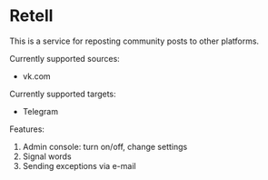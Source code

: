 # Retell
This is a service for reposting community posts to other platforms.

Currently supported sources:
- vk.com

Currently supported targets:
- Telegram

Features:
1. Admin console: turn on/off, change settings
2. Signal words
3. Sending exceptions via e-mail